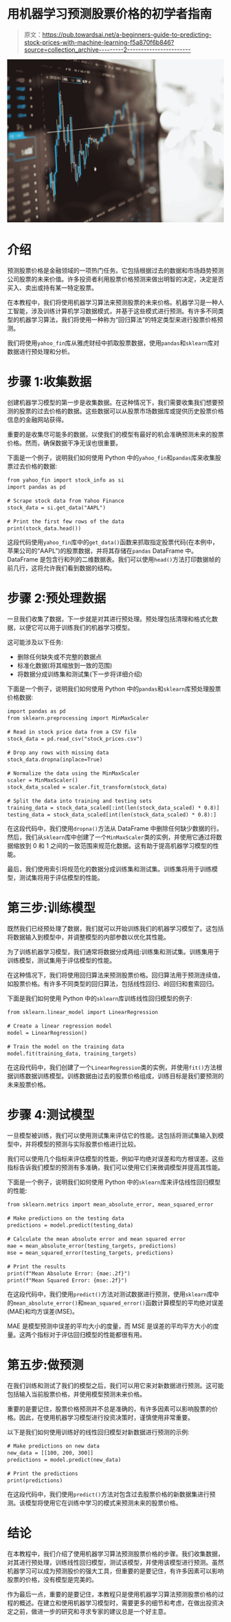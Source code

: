 # 用机器学习预测股票价格的初学者指南

> 原文：<https://pub.towardsai.net/a-beginners-guide-to-predicting-stock-prices-with-machine-learning-f5a870f6b846?source=collection_archive---------2----------------------->

![](img/1dd9b9d95155f60b11da21f9f122c3e0.png)

# 介绍

预测股票价格是金融领域的一项热门任务。它包括根据过去的数据和市场趋势预测公司股票的未来价值。许多投资者利用股票价格预测来做出明智的决定，决定是否买入、卖出或持有某一特定股票。

在本教程中，我们将使用机器学习算法来预测股票的未来价格。机器学习是一种人工智能，涉及训练计算机学习数据模式，并基于这些模式进行预测。有许多不同类型的机器学习算法，我们将使用一种称为“回归算法”的特定类型来进行股票价格预测。

我们将使用`yahoo_fin`库从雅虎财经中抓取股票数据，使用`pandas`和`sklearn`库对数据进行预处理和分析。

# 步骤 1:收集数据

创建机器学习模型的第一步是收集数据。在这种情况下，我们需要收集我们想要预测的股票的过去价格的数据。这些数据可以从股票市场数据库或提供历史股票价格信息的金融网站获得。

重要的是收集尽可能多的数据，以使我们的模型有最好的机会准确预测未来的股票价格。然而，确保数据干净无误也很重要。

下面是一个例子，说明我们如何使用 Python 中的`yahoo_fin`和`pandas`库来收集股票过去价格的数据:

```
from yahoo_fin import stock_info as si
import pandas as pd

# Scrape stock data from Yahoo Finance
stock_data = si.get_data("AAPL")

# Print the first few rows of the data
print(stock_data.head())
```

这段代码使用`yahoo_fin`库中的`get_data()`函数来抓取指定股票代码(在本例中，苹果公司的“AAPL”)的股票数据，并将其存储在`pandas` DataFrame 中。DataFrame 是包含行和列的二维数据表。我们可以使用`head()`方法打印数据帧的前几行，这将允许我们看到数据的结构。

# 步骤 2:预处理数据

一旦我们收集了数据，下一步就是对其进行预处理。预处理包括清理和格式化数据，以便它可以用于训练我们的机器学习模型。

这可能涉及以下任务:

*   删除任何缺失或不完整的数据点
*   标准化数据(将其缩放到一致的范围)
*   将数据分成训练集和测试集(下一步将详细介绍)

下面是一个例子，说明我们如何使用 Python 中的`pandas`和`sklearn`库预处理股票价格数据:

```
import pandas as pd
from sklearn.preprocessing import MinMaxScaler

# Read in stock price data from a CSV file
stock_data = pd.read_csv("stock_prices.csv")

# Drop any rows with missing data
stock_data.dropna(inplace=True)

# Normalize the data using the MinMaxScaler
scaler = MinMaxScaler()
stock_data_scaled = scaler.fit_transform(stock_data)

# Split the data into training and testing sets
training_data = stock_data_scaled[:int(len(stock_data_scaled) * 0.8)]
testing_data = stock_data_scaled[int(len(stock_data_scaled) * 0.8):]
```

在这段代码中，我们使用`dropna()`方法从 DataFrame 中删除任何缺少数据的行。然后，我们从`sklearn`库中创建了一个`MinMaxScaler`类的实例，并使用它通过将数据缩放到 0 和 1 之间的一致范围来规范化数据。这有助于提高机器学习模型的性能。

最后，我们使用索引将规范化的数据分成训练集和测试集。训练集将用于训练模型，测试集将用于评估模型的性能。

# 第三步:训练模型

既然我们已经预处理了数据，我们就可以开始训练我们的机器学习模型了。这包括将数据输入到模型中，并调整模型的内部参数以优化其性能。

为了训练机器学习模型，我们通常将数据分成两组:训练集和测试集。训练集用于训练模型，测试集用于评估模型的性能。

在这种情况下，我们将使用回归算法来预测股票价格。回归算法用于预测连续值，如股票价格。有许多不同类型的回归算法，包括线性回归、岭回归和套索回归。

下面是我们如何使用 Python 中的`sklearn`库训练线性回归模型的例子:

```
from sklearn.linear_model import LinearRegression

# Create a linear regression model
model = LinearRegression()

# Train the model on the training data
model.fit(training_data, training_targets)
```

在这段代码中，我们创建了一个`LinearRegression`类的实例，并使用`fit()`方法根据训练数据训练模型。训练数据由过去的股票价格组成，训练目标是我们要预测的未来股票价格。

# 步骤 4:测试模型

一旦模型被训练，我们可以使用测试集来评估它的性能。这包括将测试集输入到模型中，并将模型的预测与实际股票价格进行比较。

我们可以使用几个指标来评估模型的性能，例如平均绝对误差和均方根误差。这些指标告诉我们模型的预测有多准确，我们可以使用它们来微调模型并提高其性能。

下面是一个例子，说明我们如何使用 Python 中的`sklearn`库来评估线性回归模型的性能:

```
from sklearn.metrics import mean_absolute_error, mean_squared_error

# Make predictions on the testing data
predictions = model.predict(testing_data)

# Calculate the mean absolute error and mean squared error
mae = mean_absolute_error(testing_targets, predictions)
mse = mean_squared_error(testing_targets, predictions)

# Print the results
print(f"Mean Absolute Error: {mae:.2f}")
print(f"Mean Squared Error: {mse:.2f}")
```

在这段代码中，我们使用`predict()`方法对测试数据进行预测，使用`sklearn`库中的`mean_absolute_error()`和`mean_squared_error()`函数计算模型的平均绝对误差(MAE)和均方误差(MSE)。

MAE 是模型预测中误差的平均大小的度量，而 MSE 是误差的平均平方大小的度量。这两个指标对于评估回归模型的性能都很有用。

# 第五步:做预测

在我们训练和测试了我们的模型之后，我们可以用它来对新数据进行预测。这可能包括输入当前股票价格，并使用模型预测未来价格。

重要的是要记住，股票价格预测并不总是准确的，有许多因素可以影响股票的价格。因此，在使用机器学习模型进行投资决策时，谨慎使用非常重要。

以下是我们如何使用训练好的线性回归模型对新数据进行预测的示例:

```
# Make predictions on new data
new_data = [[100, 200, 300]]
predictions = model.predict(new_data)

# Print the predictions
print(predictions)
```

在这段代码中，我们使用`predict()`方法对包含过去股票价格的新数据集进行预测。该模型将使用它在训练中学习的模式来预测未来的股票价格。

# 结论

在本教程中，我们介绍了使用机器学习算法预测股票价格的步骤。我们收集数据，对其进行预处理，训练线性回归模型，测试该模型，并使用该模型进行预测。虽然机器学习可以成为预测股价的强大工具，但重要的是要记住，有许多因素可以影响股票的价格，没有模型是完美的。

作为最后一点，重要的是要记住，本教程只是使用机器学习算法预测股票价格的过程的概述。在建立和使用机器学习模型时，需要更多的细节和考虑，在做出投资决定之前，做进一步的研究和寻求专家的建议总是一个好主意。